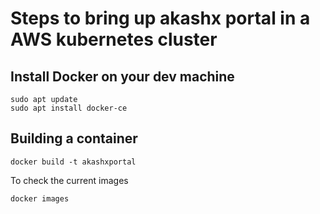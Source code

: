 # Steps to bring up akashx portal in a AWS kubernetes cluster

## Install Docker on your dev machine
```
sudo apt update
sudo apt install docker-ce
```

## Building a container

```docker build -t akashxportal```

To check the current images

```docker images```
